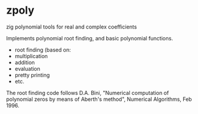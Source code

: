 # zpoly
zig polynomial tools for real and complex coefficients

Implements polynomial root finding, and basic polynomial functions.

* root finding (based on: 
* multiplication
* addition
* evaluation
* pretty printing
* etc.

The root finding code follows D.A. Bini, "Numerical computation of polynomial zeros by means of Aberth's method", Numerical Algorithms, Feb 1996.
